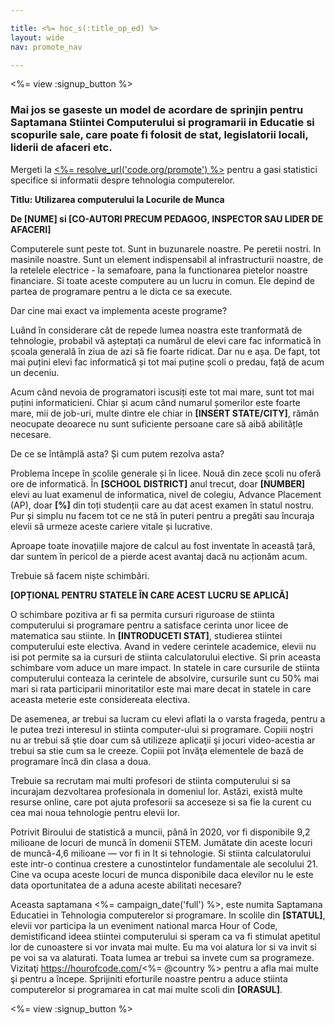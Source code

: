```yaml
---

title: <%= hoc_s(:title_op_ed) %>
layout: wide
nav: promote_nav

---
```


<%= view :signup_button %>

### Mai jos se gaseste un model de acordare de sprinjin pentru Saptamana Stiintei Computerului si programarii in Educatie si scopurile sale, care poate fi folosit de stat, legislatorii locali, liderii de afaceri etc.

  


Mergeti la [<%= resolve_url('code.org/promote') %>](<%= resolve_url('https://code.org/promote') %>) pentru a gasi statistici specifice si informatii despre tehnologia computerelor.

**Titlu: Utilizarea computerului la Locurile de Munca**

**De [NUME] si [CO-AUTORI PRECUM PEDAGOG, INSPECTOR SAU LIDER DE AFACERI]**

Computerele sunt peste tot. Sunt in buzunarele noastre. Pe peretii nostri. In masinile noastre. Sunt un element indispensabil al infrastructurii noastre, de la retelele electrice - la semafoare, pana la functionarea pietelor noastre financiare. Si toate aceste computere au un lucru in comun. Ele depind de partea de programare pentru a le dicta ce sa execute.

Dar cine mai exact va implementa aceste programe?

Luând în considerare cât de repede lumea noastra este tranformată de tehnologie, probabil vă așteptați ca numărul de elevi care fac informatică în școala generală în ziua de azi să fie foarte ridicat. Dar nu e așa. De fapt, tot mai puțini elevi fac informatică și tot mai puține școli o predau, față de acum un deceniu.

Acum când nevoia de programatori iscusiți este tot mai mare, sunt tot mai puțini informaticieni. Chiar și acum când numarul șomerilor este foarte mare, mii de job-uri, multe dintre ele chiar in **[INSERT STATE/CITY]**, rămân neocupate deoarece nu sunt suficiente persoane care să aibă abilitățle necesare.

De ce se întâmplă asta? Și cum putem rezolva asta?

Problema începe în școlile generale și în licee. Nouă din zece școli nu oferă ore de informatică. În **[SCHOOL DISTRICT]** anul trecut, doar **[NUMBER]** elevi au luat examenul de informatica, nivel de colegiu, Advance Placement (AP), doar **[%]** din toți studenții care au dat acest examen în statul nostru. Pur și simplu nu facem tot ce ne stă în puteri pentru a pregăti sau încuraja elevii să urmeze aceste cariere vitale și lucrative.

Aproape toate inovațiile majore de calcul au fost inventate în această țară, dar suntem în pericol de a pierde acest avantaj dacă nu acționăm acum.

Trebuie să facem niște schimbări.

**[OPȚIONAL PENTRU STATELE ÎN CARE ACEST LUCRU SE APLICĂ]**

O schimbare pozitiva ar fi sa permita cursuri riguroase de stiinta computerului si programare pentru a satisface cerinta unor licee de matematica sau stiinte. In **[INTRODUCETI STAT]**, studierea stiintei computerului este electiva. Avand in vedere cerintele academice, elevii nu isi pot permite sa ia cursuri de stiinta calculatorului elective. Si prin aceasta schimbare vom aduce un mare impact. In statele in care cursurile de stiinta computerului conteaza la cerintele de absolvire, cursurile sunt cu 50% mai mari si rata participarii minoritatilor este mai mare decat in statele in care aceasta meterie este considereata electiva.

De asemenea, ar trebui sa lucram cu elevi aflati la o varsta frageda, pentru a le putea trezi interesul in stiinta computer-ului si programare. Copiii noştri nu ar trebui să ştie doar cum să utilizeze aplicaţii şi jocuri video-acestia ar trebui sa stie cum sa le creeze. Copiii pot învăţa elementele de bază de programare încă din clasa a doua.

Trebuie sa recrutam mai multi profesori de stiinta computerului si sa incurajam dezvoltarea profesionala in domeniul lor. Astăzi, există multe resurse online, care pot ajuta profesorii sa acceseze si sa fie la curent cu cea mai noua tehnologie pentru elevii lor.

Potrivit Biroului de statistică a muncii, până în 2020, vor fi disponibile 9,2 milioane de locuri de muncă în domenii STEM. Jumătate din aceste locuri de muncă-4,6 milioane — vor fi in It si tehnologie. Si stiinta calculatorului este intr-o continua crestere a cunostintelor fundamentale ale secolului 21. Cine va ocupa aceste locuri de munca disponibile daca elevilor nu le este data oportunitatea de a aduna aceste abilitati necesare?

Aceasta saptamana <%= campaign_date('full') %>, este numita Saptamana Educatiei in Tehnologia computerelor si programare. In scolile din **[STATUL]**, elevii vor participa la un eveniment national marca Hour of Code, demistificand ideea stiintei computerului si speram ca va fi stimulat apetitul lor de cunoastere si vor invata mai multe. Eu ma voi alatura lor si va invit si pe voi sa va alaturati. Toata lumea ar trebui sa invete cum sa programeze. Vizitaţi https://hourofcode.com/<%= @country %> pentru a afla mai multe şi pentru a începe. Sprijiniti eforturile noastre pentru a aduce stiinta computerelor si programarea in cat mai multe scoli din **[ORASUL]**.

<%= view :signup_button %>